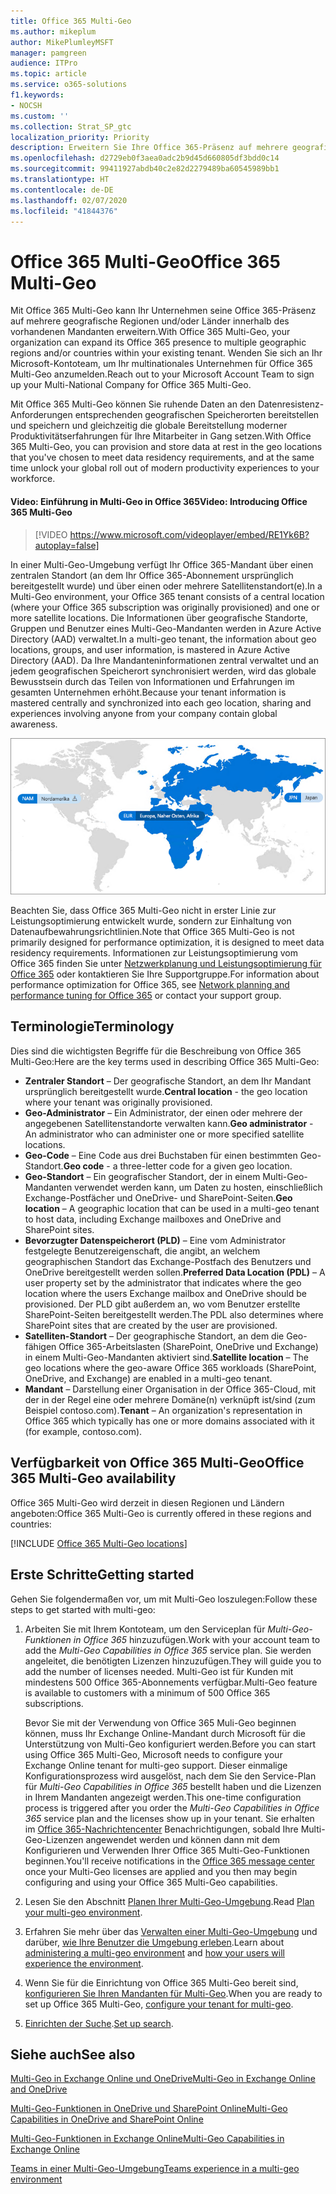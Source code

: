 ```yaml
---
title: Office 365 Multi-Geo
ms.author: mikeplum
author: MikePlumleyMSFT
manager: pamgreen
audience: ITPro
ms.topic: article
ms.service: o365-solutions
f1.keywords:
- NOCSH
ms.custom: ''
ms.collection: Strat_SP_gtc
localization_priority: Priority
description: Erweitern Sie Ihre Office 365-Präsenz auf mehrere geografische Regionen mit Office 365 Multi-Geo.
ms.openlocfilehash: d2729eb0f3aea0adc2b9d45d660805df3bdd0c14
ms.sourcegitcommit: 99411927abdb40c2e82d2279489ba60545989bb1
ms.translationtype: HT
ms.contentlocale: de-DE
ms.lasthandoff: 02/07/2020
ms.locfileid: "41844376"
---
```

# <a name="office-365-multi-geo"></a><span data-ttu-id="3a11f-103">Office 365 Multi-Geo</span><span class="sxs-lookup"><span data-stu-id="3a11f-103">Office 365 Multi-Geo</span></span>

<span data-ttu-id="3a11f-104">Mit Office 365 Multi-Geo kann Ihr Unternehmen seine Office 365-Präsenz auf mehrere geografische Regionen und/oder Länder innerhalb des vorhandenen Mandanten erweitern.</span><span class="sxs-lookup"><span data-stu-id="3a11f-104">With Office 365 Multi-Geo, your organization can expand its Office 365 presence to multiple geographic regions and/or countries within your existing tenant.</span></span> <span data-ttu-id="3a11f-105">Wenden Sie sich an Ihr Microsoft-Kontoteam, um Ihr multinationales Unternehmen für Office 365 Multi-Geo anzumelden.</span><span class="sxs-lookup"><span data-stu-id="3a11f-105">Reach out to your Microsoft Account Team to sign up your Multi-National Company for Office 365 Multi-Geo.</span></span>
  
<span data-ttu-id="3a11f-106">Mit Office 365 Multi-Geo können Sie ruhende Daten an den Datenresistenz-Anforderungen entsprechenden geografischen Speicherorten bereitstellen und speichern und gleichzeitig die globale Bereitstellung moderner Produktivitätserfahrungen für Ihre Mitarbeiter in Gang setzen.</span><span class="sxs-lookup"><span data-stu-id="3a11f-106">With Office 365 Multi-Geo, you can provision and store data at rest in the geo locations that you've chosen to meet data residency requirements, and at the same time unlock your global roll out of modern productivity experiences to your workforce.</span></span>

#### <a name="video-introducing-office-365-multi-geo"></a><span data-ttu-id="3a11f-107">Video: Einführung in Multi-Geo in Office 365</span><span class="sxs-lookup"><span data-stu-id="3a11f-107">Video: Introducing Office 365 Multi-Geo</span></span>

> [!VIDEO https://www.microsoft.com/videoplayer/embed/RE1Yk6B?autoplay=false]

<span data-ttu-id="3a11f-108">In einer Multi-Geo-Umgebung verfügt Ihr Office 365-Mandant über einen zentralen Standort (an dem Ihr Office 365-Abonnement ursprünglich bereitgestellt wurde) und über einen oder mehrere Satellitenstandort(e).</span><span class="sxs-lookup"><span data-stu-id="3a11f-108">In a Multi-Geo environment, your Office 365 tenant consists of a central location (where your Office 365 subscription was originally provisioned) and one or more satellite locations.</span></span> <span data-ttu-id="3a11f-109">Die Informationen über geografische Standorte, Gruppen und Benutzer eines Multi-Geo-Mandanten werden in Azure Active Directory (AAD) verwaltet.</span><span class="sxs-lookup"><span data-stu-id="3a11f-109">In a multi-geo tenant, the information about geo locations, groups, and user information, is mastered in Azure Active Directory (AAD).</span></span> <span data-ttu-id="3a11f-110">Da Ihre Mandanteninformationen zentral verwaltet und an jedem geografischen Speicherort synchronisiert werden, wird das globale Bewusstsein durch das Teilen von Informationen und Erfahrungen im gesamten Unternehmen erhöht.</span><span class="sxs-lookup"><span data-stu-id="3a11f-110">Because your tenant information is mastered centrally and synchronized into each geo location, sharing and experiences involving anyone from your company contain global awareness.</span></span>

![Screenshot der Multi-Geo-Zuordnung aus der SharePoint-Admin Center](media/multi-geo-world-map.png)

<span data-ttu-id="3a11f-112">Beachten Sie, dass Office 365 Multi-Geo nicht in erster Linie zur Leistungsoptimierung entwickelt wurde, sondern zur Einhaltung von Datenaufbewahrungsrichtlinien.</span><span class="sxs-lookup"><span data-stu-id="3a11f-112">Note that Office 365 Multi-Geo is not primarily designed for performance optimization, it is designed to meet data residency requirements.</span></span> <span data-ttu-id="3a11f-113">Informationen zur Leistungsoptimierung vom Office 365 finden Sie unter [Netzwerkplanung und Leistungsoptimierung für Office 365](https://support.office.com/article/e5f1228c-da3c-4654-bf16-d163daee8848) oder kontaktieren Sie Ihre Supportgruppe.</span><span class="sxs-lookup"><span data-stu-id="3a11f-113">For information about performance optimization for Office 365, see [Network planning and performance tuning for Office 365](https://support.office.com/article/e5f1228c-da3c-4654-bf16-d163daee8848) or contact your support group.</span></span>

## <a name="terminology"></a><span data-ttu-id="3a11f-114">Terminologie</span><span class="sxs-lookup"><span data-stu-id="3a11f-114">Terminology</span></span>

<span data-ttu-id="3a11f-115">Dies sind die wichtigsten Begriffe für die Beschreibung von Office 365 Multi-Geo:</span><span class="sxs-lookup"><span data-stu-id="3a11f-115">Here are the key terms used in describing Office 365 Multi-Geo:</span></span>

- <span data-ttu-id="3a11f-116">**Zentraler Standort** – Der geografische Standort, an dem Ihr Mandant ursprünglich bereitgestellt wurde.</span><span class="sxs-lookup"><span data-stu-id="3a11f-116">**Central location** - the geo location where your tenant was originally provisioned.</span></span>
- <span data-ttu-id="3a11f-117">**Geo-Administrator** – Ein Administrator, der einen oder mehrere der angegebenen Satellitenstandorte verwalten kann.</span><span class="sxs-lookup"><span data-stu-id="3a11f-117">**Geo administrator** - An administrator who can administer one or more specified satellite locations.</span></span>
- <span data-ttu-id="3a11f-118">**Geo-Code** – Eine Code aus drei Buchstaben für einen bestimmten Geo-Standort.</span><span class="sxs-lookup"><span data-stu-id="3a11f-118">**Geo code** - a three-letter code for a given geo location.</span></span>
- <span data-ttu-id="3a11f-119">**Geo-Standort** – Ein geografischer Standort, der in einem Multi-Geo-Mandanten verwendet werden kann, um Daten zu hosten, einschließlich Exchange-Postfächer und OneDrive- und SharePoint-Seiten.</span><span class="sxs-lookup"><span data-stu-id="3a11f-119">**Geo location** – A geographic location that can be used in a multi-geo tenant to host data, including Exchange mailboxes and OneDrive and SharePoint sites.</span></span>
- <span data-ttu-id="3a11f-120">**Bevorzugter Datenspeicherort (PLD)** – Eine vom Administrator festgelegte Benutzereigenschaft, die angibt, an welchem geographischen Standort das Exchange-Postfach des Benutzers und OneDrive bereitgestellt werden sollen.</span><span class="sxs-lookup"><span data-stu-id="3a11f-120">**Preferred Data Location (PDL)** – A user property set by the administrator that indicates where the geo location where the users Exchange mailbox and OneDrive should be provisioned.</span></span> <span data-ttu-id="3a11f-121">Der PLD gibt außerdem an, wo vom Benutzer erstellte SharePoint-Seiten bereitgestellt werden.</span><span class="sxs-lookup"><span data-stu-id="3a11f-121">The PDL also determines where SharePoint sites that are created by the user are provisioned.</span></span>
- <span data-ttu-id="3a11f-122">**Satelliten-Standort** – Der geographische Standort, an dem die Geo-fähigen Office 365-Arbeitslasten (SharePoint, OneDrive und Exchange) in einem Multi-Geo-Mandanten aktiviert sind.</span><span class="sxs-lookup"><span data-stu-id="3a11f-122">**Satellite location** – The geo locations where the geo-aware Office 365 workloads (SharePoint, OneDrive, and Exchange) are enabled in a multi-geo tenant.</span></span>
- <span data-ttu-id="3a11f-123">**Mandant** – Darstellung einer Organisation in der Office 365-Cloud, mit der in der Regel eine oder mehrere Domäne(n) verknüpft ist/sind (zum Beispiel contoso.com).</span><span class="sxs-lookup"><span data-stu-id="3a11f-123">**Tenant** – An organization's representation in Office 365 which typically has one or more domains associated with it (for example, contoso.com).</span></span>

## <a name="office-365-multi-geo-availability"></a><span data-ttu-id="3a11f-124">Verfügbarkeit von Office 365 Multi-Geo</span><span class="sxs-lookup"><span data-stu-id="3a11f-124">Office 365 Multi-Geo availability</span></span>

<span data-ttu-id="3a11f-125">Office 365 Multi-Geo wird derzeit in diesen Regionen und Ländern angeboten:</span><span class="sxs-lookup"><span data-stu-id="3a11f-125">Office 365 Multi-Geo is currently offered in these regions and countries:</span></span>

[!INCLUDE [Office 365 Multi-Geo locations](includes/office-365-multi-geo-locations.md)]

## <a name="getting-started"></a><span data-ttu-id="3a11f-126">Erste Schritte</span><span class="sxs-lookup"><span data-stu-id="3a11f-126">Getting started</span></span>

<span data-ttu-id="3a11f-127">Gehen Sie folgendermaßen vor, um mit Multi-Geo loszulegen:</span><span class="sxs-lookup"><span data-stu-id="3a11f-127">Follow these steps to get started with multi-geo:</span></span>

1. <span data-ttu-id="3a11f-128">Arbeiten Sie mit Ihrem Kontoteam, um den Serviceplan für _Multi-Geo-Funktionen in Office 365_ hinzuzufügen.</span><span class="sxs-lookup"><span data-stu-id="3a11f-128">Work with your account team to add the _Multi-Geo Capabilities in Office 365_ service plan.</span></span> <span data-ttu-id="3a11f-129">Sie werden angeleitet, die benötigten Lizenzen hinzuzufügen.</span><span class="sxs-lookup"><span data-stu-id="3a11f-129">They will guide you to add the number of licenses needed.</span></span> <span data-ttu-id="3a11f-130">Multi-Geo ist für Kunden mit mindestens 500 Office 365-Abonnements verfügbar.</span><span class="sxs-lookup"><span data-stu-id="3a11f-130">Multi-Geo feature is available to customers with a minimum of 500 Office 365 subscriptions.</span></span>

   <span data-ttu-id="3a11f-131">Bevor Sie mit der Verwendung von Office 365 Muli-Geo beginnen können, muss Ihr Exchange Online-Mandant durch Microsoft für die Unterstützung von Multi-Geo konfiguriert werden.</span><span class="sxs-lookup"><span data-stu-id="3a11f-131">Before you can start using Office 365 Multi-Geo, Microsoft needs to configure your Exchange Online tenant for multi-geo support.</span></span> <span data-ttu-id="3a11f-132">Dieser einmalige Konfigurationsprozess wird ausgelöst, nach dem Sie den Service-Plan für *Multi-Geo Capabilities in Office 365* bestellt haben und die Lizenzen in Ihrem Mandanten angezeigt werden.</span><span class="sxs-lookup"><span data-stu-id="3a11f-132">This one-time configuration process is triggered after you order the *Multi-Geo Capabilities in Office 365* service plan and the licenses show up in your tenant.</span></span> <span data-ttu-id="3a11f-133">Sie erhalten im [Office 365-Nachrichtencenter](https://support.office.com/article/38FB3333-BFCC-4340-A37B-DEDA509C2093) Benachrichtigungen, sobald Ihre Multi-Geo-Lizenzen angewendet werden und können dann mit dem Konfigurieren und Verwenden Ihrer Office 365 Multi-Geo-Funktionen beginnen.</span><span class="sxs-lookup"><span data-stu-id="3a11f-133">You'll receive notifications in the [Office 365 message center](https://support.office.com/article/38FB3333-BFCC-4340-A37B-DEDA509C2093) once your Multi-Geo licenses are applied and you then may begin configuring and using your Office 365 Multi-Geo capabilities.</span></span>

2. <span data-ttu-id="3a11f-134">Lesen Sie den Abschnitt [Planen Ihrer Multi-Geo-Umgebung](plan-for-multi-geo.md).</span><span class="sxs-lookup"><span data-stu-id="3a11f-134">Read [Plan your multi-geo environment](plan-for-multi-geo.md).</span></span>

3. <span data-ttu-id="3a11f-135">Erfahren Sie mehr über das [Verwalten einer Multi-Geo-Umgebung](administering-a-multi-geo-environment.md) und darüber, [wie Ihre Benutzer die Umgebung erleben](multi-geo-user-experience.md).</span><span class="sxs-lookup"><span data-stu-id="3a11f-135">Learn about [administering a multi-geo environment](administering-a-multi-geo-environment.md) and [how your users will experience the environment](multi-geo-user-experience.md).</span></span>

4. <span data-ttu-id="3a11f-136">Wenn Sie für die Einrichtung von Office 365 Multi-Geo bereit sind, [konfigurieren Sie Ihren Mandanten für Multi-Geo](multi-geo-tenant-configuration.md).</span><span class="sxs-lookup"><span data-stu-id="3a11f-136">When you are ready to set up Office 365 Multi-Geo, [configure your tenant for multi-geo](multi-geo-tenant-configuration.md).</span></span>

5. <span data-ttu-id="3a11f-137">[Einrichten der Suche](configure-search-for-multi-geo.md).</span><span class="sxs-lookup"><span data-stu-id="3a11f-137">[Set up search](configure-search-for-multi-geo.md).</span></span>

## <a name="see-also"></a><span data-ttu-id="3a11f-138">Siehe auch</span><span class="sxs-lookup"><span data-stu-id="3a11f-138">See also</span></span>

[<span data-ttu-id="3a11f-139">Multi-Geo in Exchange Online und OneDrive</span><span class="sxs-lookup"><span data-stu-id="3a11f-139">Multi-Geo in Exchange Online and OneDrive</span></span>](https://Aka.ms/GoMultiGeo)

[<span data-ttu-id="3a11f-140">Multi-Geo-Funktionen in OneDrive und SharePoint Online</span><span class="sxs-lookup"><span data-stu-id="3a11f-140">Multi-Geo Capabilities in OneDrive and SharePoint Online</span></span>](https://docs.microsoft.com/office365/enterprise/multi-geo-capabilities-in-onedrive-and-sharepoint-online-in-office-365)

[<span data-ttu-id="3a11f-141">Multi-Geo-Funktionen in Exchange Online</span><span class="sxs-lookup"><span data-stu-id="3a11f-141">Multi-Geo Capabilities in Exchange Online</span></span>](https://docs.microsoft.com/office365/enterprise/multi-geo-capabilities-in-exchange-online)

[<span data-ttu-id="3a11f-142">Teams in einer Multi-Geo-Umgebung</span><span class="sxs-lookup"><span data-stu-id="3a11f-142">Teams experience in a multi-geo environment</span></span>](https://docs.microsoft.com/microsoftteams/teams-experience-o365odb-spo-multi-geo)
